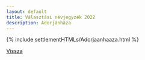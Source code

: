 ```yaml
---
layout: default
title: Választási névjegyzék 2022
description: Adorjánháza
---
```


{% include settlementHTMLs/Adorjaanhaaza.html %}

[Vissza](./)